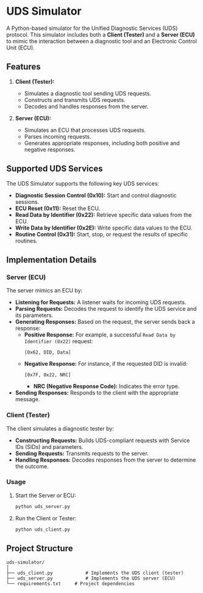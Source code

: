 # UDS Simulator

A Python-based simulator for the Unified Diagnostic Services (UDS) protocol. This simulator includes both a **Client (Tester)** and a **Server (ECU)** to mimic the interaction between a diagnostic tool and an Electronic Control Unit (ECU).

## Features
1. **Client (Tester):**
   - Simulates a diagnostic tool sending UDS requests.
   - Constructs and transmits UDS requests.
   - Decodes and handles responses from the server.

2. **Server (ECU):**
   - Simulates an ECU that processes UDS requests.
   - Parses incoming requests.
   - Generates appropriate responses, including both positive and negative responses.

## Supported UDS Services
The UDS Simulator supports the following key UDS services:
- **Diagnostic Session Control (0x10):** Start and control diagnostic sessions.
- **ECU Reset (0x11):** Reset the ECU.
- **Read Data by Identifier (0x22):** Retrieve specific data values from the ECU.
- **Write Data by Identifier (0x2E):** Write specific data values to the ECU.
- **Routine Control (0x31):** Start, stop, or request the results of specific routines.

## Implementation Details

### Server (ECU)
The server mimics an ECU by:
- **Listening for Requests:** A listener waits for incoming UDS requests.
- **Parsing Requests:** Decodes the request to identify the UDS service and its parameters.
- **Generating Responses:** Based on the request, the server sends back a response:
  - **Positive Response:** For example, a successful `Read Data by Identifier (0x22)` request:
    ```
    [0x62, DID, Data]
    ```
  - **Negative Response:** For instance, if the requested DID is invalid:
    ```
    [0x7F, 0x22, NRC]
    ```
    - **NRC (Negative Response Code):** Indicates the error type.
- **Sending Responses:** Responds to the client with the appropriate message.

### Client (Tester)
The client simulates a diagnostic tester by:
- **Constructing Requests:** Builds UDS-compliant requests with Service IDs (SIDs) and parameters.
- **Sending Requests:** Transmits requests to the server.
- **Handling Responses:** Decodes responses from the server to determine the outcome.

### Usage
1. Start the Server or ECU:
   ```bash
   python uds_server.py
   ```
2. Run the Client or Tester:
   ```bash
   python uds_client.py
   ```

## Project Structure
```
uds-simulator/
│
├── uds_client.py            # Implements the UDS client (tester)
├── uds_server.py            # Implements the UDS server (ECU)
└── requirements.txt     # Project dependencies
```